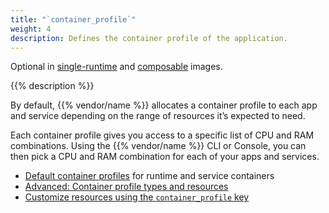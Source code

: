```yaml
---
title: "`container_profile`"
weight: 4
description: Defines the container profile of the application.
---
```


Optional in [single-runtime](/create-apps/app-reference/single-runtime-image.md#primary-application-properties) and [composable](/create-apps/app-reference/composable-image.md#primary-application-properties) images. 

{{% description %}}

By default, {{% vendor/name %}} allocates a container profile to each app and service depending on the range of resources it’s
expected to need.

Each container profile gives you access to a specific list of CPU and RAM combinations.
Using the {{% vendor/name %}} CLI or Console, you can then pick a CPU and RAM combination for each of your apps and services.

- [Default container profiles](/manage-resources/adjust-resources.md#default-container-profiles) for runtime and service containers
- [Advanced: Container profile types and resources](/manage-resources/adjust-resources.md#advanced-container-profiles)
- [Customize resources using the `container_profile` key](/manage-resources/adjust-resources.md#adjust-a-container-profile)